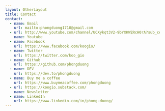 ```yaml
---
layout: OtherLayout
title: Contact
contact:
  - name: Email
    url: mailto:phongduong1710@gmail.com
  - url: http://www.youtube.com/channel/UCXykqt3V2-9bYXKWZRcH0rA?sub_confirmation=1
    name: Youtube
  - name: Facebook
    url: https://www.facebook.com/koogio/
  - name: Twitter
    url: https://twitter.com/koo_gio
  - name: Github
    url: https://github.com/phongduong
  - name: DEV
    url: https://dev.to/phongduong
  - name: Buy me a coffee
    url: https://www.buymeacoffee.com/phongduong
  - url: https://koogio.substack.com/
    name: Newsletter
  - name: LinkedIn
    url: https://www.linkedin.com/in/phong-duong/
---
```


<pages-Contact />
